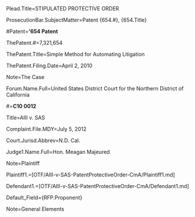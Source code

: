 Plead.Title=STIPULATED PROTECTIVE ORDER

ProsecutionBar.SubjectMatter=Patent {654.#}, {654.Title}

#Patent=<b>'654 Patent</b>

ThePatent.#=7,321,654

ThePatent.Title=Simple Method for Automating Litigation

ThePatent.Filing.Date=April 2, 2010

Note=The Case

Forum.Name.Full=United States District Court for the Northern District of California

#=<b>C10 0012</b>

Title=AIII v. SAS

Complaint.File.MDY=July 5, 2012

Court.Jurisd.Abbrev=N.D. Cal.

Judge1.Name.Full=Hon. Meagan Majeured

Note=Plaintiff

Plaintiff1.=[OTF/AIII-v-SAS-PatentProtectiveOrder-CmA/Plaintiff1.md]

Defendant1.=[OTF/AIII-v-SAS-PatentProtectiveOrder-CmA/Defendant1.md]

Default_Field={RFP.Proponent}

Note=General Elements